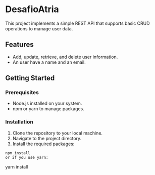 # DesafioAtria
This project implements a simple REST API that supports basic CRUD operations to manage user data.

## Features
* Add, update, retrieve, and delete user information.
* An user have a name and an email.

## Getting Started
### Prerequisites
* Node.js installed on your system.
* npm or yarn to manage packages.

### Installation
1. Clone the repository to your local machine.
2. Navigate to the project directory.
3. Install the required packages:
```
npm install
or if you use yarn:
```
yarn install